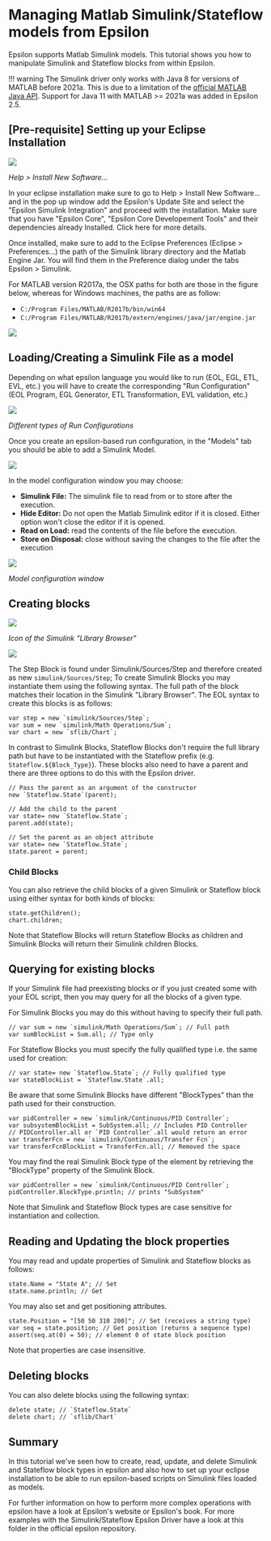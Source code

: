 # Managing Matlab Simulink/Stateflow models from Epsilon

Epsilon supports Matlab Simulink models. This tutorial shows you how to manipulate Simulink and Stateflow blocks from within Epsilon.

!!! warning
    The Simulink driver only works with Java 8 for versions of MATLAB before 2021a. This is due to a limitation of the [official MATLAB Java API](https://uk.mathworks.com/help/matlab/matlab-engine-api-for-java.html). Support for Java 11 with MATLAB >= 2021a was added in Epsilon 2.5.
    
## [Pre-requisite] Setting up your Eclipse Installation

![](updatesite.png)

*Help > Install New Software...*

In your eclipse installation make sure to go to Help > Install New Software... and in the pop up window add the Epsilon's Update Site and select the "Epsilon Simulink Integration" and proceed with the installation. Make sure that you have "Epsilon Core", "Epsilon Core Developement Tools" and their dependencies already Installed. Click here for more details.

Once installed, make sure to add to the Eclipse Preferences (Eclipse > Preferences...) the path of the Simulink library directory and the Matlab Engine Jar. You will find them in the Preference dialog under the tabs Epsilon > Simulink.

For MATLAB version R2017a, the OSX paths for both are those in the figure below, whereas for Windows machines, the paths are as follow:

- `C:/Program Files/MATLAB/R2017b/bin/win64`
- `C:/Program Files/MATLAB/R2017b/extern/engines/java/jar/engine.jar`

![](preferences.png)

## Loading/Creating a Simulink File as a model

Depending on what epsilon language you would like to run (EOL, EGL, ETL,
EVL, etc.) you will have to create the corresponding "Run Configuration"
(EOL Program, EGL Generator, ETL Transformation, EVL validation, etc.)

![](runConfigs.png)

*Different types of Run Configurations*

Once you create an epsilon-based run configuration, in the "Models" tab
you should be able to add a Simulink Model.

![](loadModel.png)

In the model configuration window you may choose:

- **Simulink File:** The simulink file to read from or to store after the execution.
- **Hide Editor:** Do not open the Matlab Simulink editor if it is closed. Either option won't close the editor if it is opened.
- **Read on Load:** read the contents of the file before the execution.
- **Store on Disposal:** close without saving the changes to the file after the execution

![](modelConfig.png)

*Model configuration window*

## Creating blocks

![](icon.png)

*Icon of the Simulink "Library Browser"*

![](sflib.png)

The Step Block is found under Simulink/Sources/Step and therefore
created as new `simulink/Sources/Step`; To create Simulink Blocks you
may instantiate them using the following syntax. The full path of the
block matches their location in the Simulink "Library Browser". The EOL
syntax to create this blocks is as follows:

```eol
var step = new `simulink/Sources/Step`;
var sum = new `simulink/Math Operations/Sum`;
var chart = new `sflib/Chart`;
```

In contrast to Simulink Blocks, Stateflow Blocks don't require the full
library path but have to be instantiated with the Stateflow prefix (e.g.
`Stateflow.${Block_Type}`). These blocks also need to have a parent and there are three options to do this with the Epsilon
driver.

```eol
// Pass the parent as an argument of the constructor 
new `Stateflow.State`(parent);

// Add the child to the parent 
var state= new `Stateflow.State`; 
parent.add(state);

// Set the parent as an object attribute 
var state= new `Stateflow.State`;
state.parent = parent;
```

### Child Blocks

You can also retrieve the child blocks of a given Simulink or Stateflow
block using either syntax for both kinds of blocks:

```eol
state.getChildren();
chart.children;
```

Note that Stateflow Blocks will return Stateflow Blocks as children and
Simulink Blocks will return their Simulink children Blocks.

## Querying for existing blocks


If your Simulink file had preexisting blocks or if you just created some
with your EOL script, then you may query for all the blocks of a given
type.

For Simulink Blocks you may do this without having to specify their full
path.

```eol
// var sum = new `simulink/Math Operations/Sum`; // Full path 
var sumBlockList = Sum.all; // Type only
```

For Stateflow Blocks you must specify the fully qualified type i.e. the
same used for creation:

```eol
// var state= new `Stateflow.State`; // Fully qualified type
var stateBlockList = `Stateflow.State`.all; 
```

Be aware that some Simulink Blocks have different "BlockTypes" than the
path used for their construction.

```eol
var pidController = new `simulink/Continuous/PID Controller`; 
var subsystemBlockList = SubSystem.all; // Includes PID Controller
// PIDController.all or `PID Controller`.all would return an error
var transferFcn = new `simulink/Continuous/Transfer Fcn`;
var transferFcnBlockList = TransferFcn.all; // Removed the space
```

You may find the real Simulink Block type of the element by retrieving
the "BlockType" property of the Simulink Block.

```eol
var pidController = new `simulink/Continuous/PID Controller`;
pidController.BlockType.println; // prints "SubSystem"
```

Note that Simulink and Stateflow Block types are case sensitive for
instantiation and collection.

## Reading and Updating the block properties

You may read and update properties of Simulink and Stateflow blocks as
follows:

```eol
state.Name = "State A"; // Set
state.name.println; // Get
```

You may also set and get positioning attributes.

```eol
state.Position = "[50 50 310 200]"; // Set (receives a string type)
var seq = state.position; // Get position (returns a sequence type)
assert(seq.at(0) = 50); // element 0 of state block position
```

Note that properties are case insensitive.

## Deleting blocks

You can also delete blocks using the following syntax:

```eol
delete state; // `Stateflow.State`
delete chart; // `sflib/Chart`
```

## Summary

In this tutorial we've seen how to create, read, update, and delete
Simulink and Stateflow block types in epsilon and also how to set up
your eclipse installation to be able to run epsilon-based scripts on
Simulink files loaded as models.

For further information on how to perform more complex operations with
epsilon have a look at Epsilon's website or Epsilon's book. For more
examples with the Simulink/Stateflow Epsilon Driver have a look at this
folder in the official epsilon repository.
